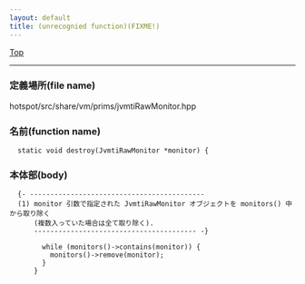 ```yaml
---
layout: default
title: (unrecognied function)(FIXME!)
---
```

[Top](../index.html)

--- 
### 定義場所(file name)
hotspot/src/share/vm/prims/jvmtiRawMonitor.hpp

### 名前(function name)
```
  static void destroy(JvmtiRawMonitor *monitor) {
```

### 本体部(body)
```
  {- -------------------------------------------
  (1) monitor 引数で指定された JvmtiRawMonitor オブジェクトを monitors() 中から取り除く
      (複数入っていた場合は全て取り除く).
      ---------------------------------------- -}

	    while (monitors()->contains(monitor)) {
	      monitors()->remove(monitor);
	    }
	  }
	
```


